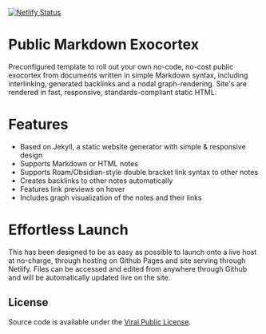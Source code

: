 [![Netlify Status](https://api.netlify.com/api/v1/badges/37e37752-3cf8-4497-bbc8-0f3c9d6f372d/deploy-status)](https://app.netlify.com/sites/exocore/deploys)

# Public Markdown Exocortex

Preconfigured template to roll out your own no-code, no-cost public exocortex from documents written in simple Markdown syntax, including interlinking, generated backlinks and a nodal graph-rendering. Site's are rendered in fast, responsive, standards-compliant static HTML.

# Features

- Based on Jekyll, a static website generator with simple & responsive design
- Supports Markdown or HTML notes
- Supports Roam/Obsidian-style double bracket link syntax to other notes
- Creates backlinks to other notes automatically
- Features link previews on hover
- Includes graph visualization of the notes and their links

# Effortless Launch

This has been designed to be as easy as possible to launch onto a live host at no-charge, through hosting on Github Pages and site serving through Netlify. Files can be accessed and edited from anywhere through Github and will be automatically updated live on the site.

## License

Source code is available under the [Viral Public License](LICENSE.md).
